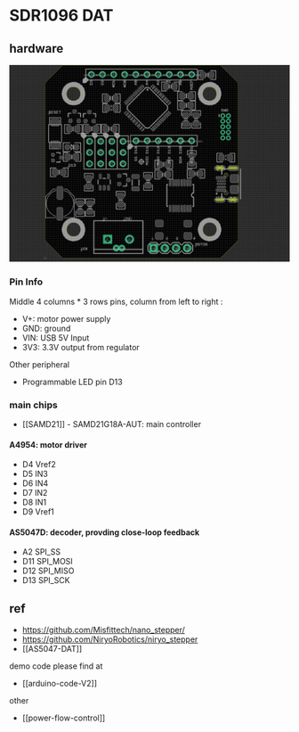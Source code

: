 
# SDR1096 DAT


## hardware 

![](48-28-16-17-04-2023.png)


### Pin Info 

Middle 4 columns * 3 rows pins, column from left to right : 

- V+: motor power supply 
- GND: ground 
- VIN: USB 5V Input 
- 3V3: 3.3V output from regulator

Other peripheral 
- Programmable LED pin D13 




### main chips 
- [[SAMD21]] - SAMD21G18A-AUT: main controller 


#### A4954: motor driver
- D4 Vref2
- D5 IN3
- D6 IN4
- D7 IN2
- D8 IN1
- D9 Vref1

#### AS5047D: decoder, provding close-loop feedback
- A2 SPI_SS
- D11 SPI_MOSI
- D12 SPI_MISO
- D13 SPI_SCK



## ref 
- https://github.com/Misfittech/nano_stepper/
- https://github.com/NiryoRobotics/niryo_stepper
- [[AS5047-DAT]]

demo code please find at 
- [[arduino-code-V2]]

other 
- [[power-flow-control]]
